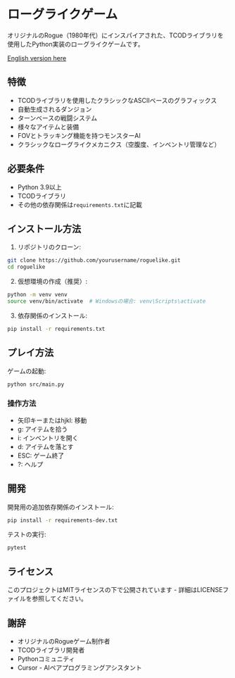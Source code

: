 # ローグライクゲーム

オリジナルのRogue（1980年代）にインスパイアされた、TCODライブラリを使用したPython実装のローグライクゲームです。

[English version here](README.md)

## 特徴

- TCODライブラリを使用したクラシックなASCIIベースのグラフィックス
- 自動生成されるダンジョン
- ターンベースの戦闘システム
- 様々なアイテムと装備
- FOVとトラッキング機能を持つモンスターAI
- クラシックなローグライクメカニクス（空腹度、インベントリ管理など）

## 必要条件

- Python 3.9以上
- TCODライブラリ
- その他の依存関係は`requirements.txt`に記載

## インストール方法

1. リポジトリのクローン:
```bash
git clone https://github.com/yourusername/roguelike.git
cd roguelike
```

2. 仮想環境の作成（推奨）:
```bash
python -m venv venv
source venv/bin/activate  # Windowsの場合: venv\Scripts\activate
```

3. 依存関係のインストール:
```bash
pip install -r requirements.txt
```

## プレイ方法

ゲームの起動:
```bash
python src/main.py
```

### 操作方法

- 矢印キーまたはhjkl: 移動
- g: アイテムを拾う
- i: インベントリを開く
- d: アイテムを落とす
- ESC: ゲーム終了
- ?: ヘルプ

## 開発

開発用の追加依存関係のインストール:
```bash
pip install -r requirements-dev.txt
```

テストの実行:
```bash
pytest
```

## ライセンス

このプロジェクトはMITライセンスの下で公開されています - 詳細はLICENSEファイルを参照してください。

## 謝辞

- オリジナルのRogueゲーム制作者
- TCODライブラリ開発者
- Pythonコミュニティ
- Cursor - AIペアプログラミングアシスタント 